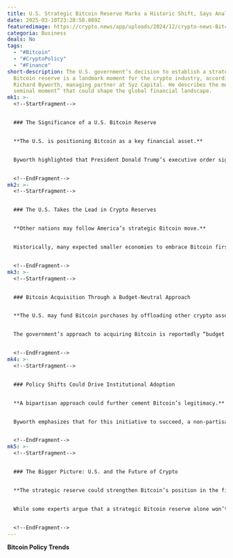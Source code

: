 ```yaml
---
title: U.S. Strategic Bitcoin Reserve Marks a Historic Shift, Says Analyst
date: 2025-03-10T23:28:58.889Z
featuredimage: https://crypto.news/app/uploads/2024/12/crypto-news-Bitcoin-Reserve-policy-option02-1380x820.webp
categoria: Business
deals: No
tags:
  - "#Bitcoin"
  - "#CryptoPolicy"
  - "#Finance"
short-description: The U.S. government’s decision to establish a strategic
  Bitcoin reserve is a landmark moment for the crypto industry, according to
  Richard Byworth, managing partner at Syz Capital. He describes the move as “a
  seminal moment” that could shape the global financial landscape.
mk1: >-
  <!--StartFragment-->


  ### The Significance of a U.S. Bitcoin Reserve


  **The U.S. is positioning Bitcoin as a key financial asset.**


  Byworth highlighted that President Donald Trump’s executive order signifies a fundamental shift in how the U.S. views Bitcoin. Instead of smaller nations like El Salvador leading the way, the U.S.—a global economic powerhouse—is taking decisive action to secure Bitcoin as part of its strategic assets.


  <!--EndFragment-->
mk2: >-
  <!--StartFragment-->


  ### The U.S. Takes the Lead in Crypto Reserves


  **Other nations may follow America’s strategic Bitcoin move.**


  Historically, many expected smaller economies to embrace Bitcoin first, but the U.S. stepping in signals a shift in global strategy. Byworth believes this could prompt other countries to create their own crypto reserves, reinforcing Bitcoin’s role as a store of value on a sovereign level.


  <!--EndFragment-->
mk3: >-
  <!--StartFragment-->


  ### Bitcoin Acquisition Through a Budget-Neutral Approach


  **The U.S. may fund Bitcoin purchases by offloading other crypto assets.**


  The government’s approach to acquiring Bitcoin is reportedly “budget neutral,” meaning they will explore alternative ways to secure BTC without impacting public funds. One potential method involves selling other digital assets in the newly formed crypto stockpile—including XRP, Solana, and Cardano—to increase Bitcoin reserves.


  <!--EndFragment-->
mk4: >-
  <!--StartFragment-->


  ### Policy Shifts Could Drive Institutional Adoption


  **A bipartisan approach could further cement Bitcoin’s legitimacy.**


  Byworth emphasizes that for this initiative to succeed, a non-partisan approach is necessary. If Bitcoin integration becomes a policy priority beyond political divisions, it could lead to a wave of global adoption, with institutional investors and sovereign wealth funds taking greater interest.


  <!--EndFragment-->
mk5: >-
  <!--StartFragment-->


  ### The Bigger Picture: U.S. and the Future of Crypto


  **The strategic reserve could strengthen Bitcoin’s position in the financial system.**


  While some experts argue that a strategic Bitcoin reserve alone won’t make the U.S. the world’s crypto capital, this policy shift is undoubtedly bullish for Bitcoin. With clear regulations and growing government interest, the U.S. is setting the stage for broader cryptocurrency adoption.


  <!--EndFragment-->
---
```

<!--StartFragment-->

**Bitcoin Policy Trends**

<!--EndFragment-->